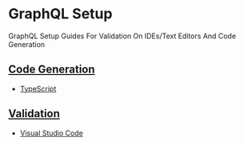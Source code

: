 # GraphQL Setup

GraphQL Setup Guides For Validation On IDEs/Text Editors And Code Generation

## [Code Generation](codegen/README.md)

- [TypeScript](codegen/typescript/README.md)

## [Validation](validation/README.md)

- [Visual Studio Code](validation/vscode/README.md)
